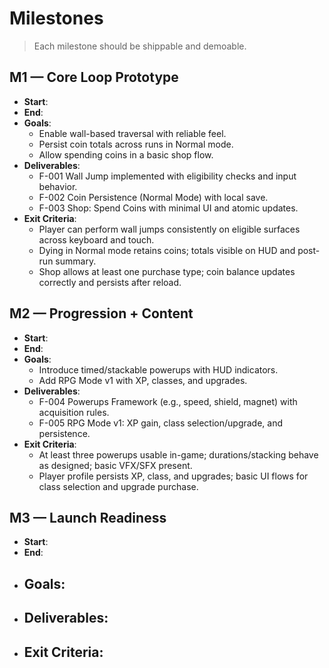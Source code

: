 # Milestones

> Each milestone should be shippable and demoable.

## M1 — Core Loop Prototype
- **Start**: 
- **End**: 
- **Goals**:
  - Enable wall-based traversal with reliable feel.
  - Persist coin totals across runs in Normal mode.
  - Allow spending coins in a basic shop flow.
- **Deliverables**:
  - F-001 Wall Jump implemented with eligibility checks and input behavior.
  - F-002 Coin Persistence (Normal Mode) with local save.
  - F-003 Shop: Spend Coins with minimal UI and atomic updates.
- **Exit Criteria**:
  - Player can perform wall jumps consistently on eligible surfaces across keyboard and touch.
  - Dying in Normal mode retains coins; totals visible on HUD and post-run summary.
  - Shop allows at least one purchase type; coin balance updates correctly and persists after reload.

## M2 — Progression + Content
- **Start**: 
- **End**: 
- **Goals**:
  - Introduce timed/stackable powerups with HUD indicators.
  - Add RPG Mode v1 with XP, classes, and upgrades.
- **Deliverables**:
  - F-004 Powerups Framework (e.g., speed, shield, magnet) with acquisition rules.
  - F-005 RPG Mode v1: XP gain, class selection/upgrade, and persistence.
- **Exit Criteria**:
  - At least three powerups usable in-game; durations/stacking behave as designed; basic VFX/SFX present.
  - Player profile persists XP, class, and upgrades; basic UI flows for class selection and upgrade purchase.

## M3 — Launch Readiness
- **Start**: 
- **End**: 
- **Goals**:
  - 
- **Deliverables**:
  - 
- **Exit Criteria**:
  - 
